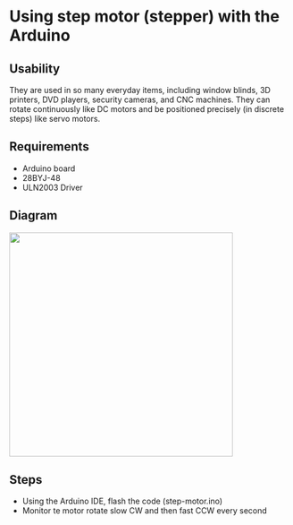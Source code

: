 # Using step motor (stepper) with the Arduino

## Usability
They are used in so many everyday items, including window blinds, 3D printers, DVD players, security cameras, and CNC machines. They can rotate continuously like DC motors and be positioned precisely (in discrete steps) like servo motors.

## Requirements
- Arduino board
- 28BYJ-48
- ULN2003 Driver

## Diagram

  <img src="https://github.com/estape11/arduino-workshop/blob/main/2-using-components/4-other-components/step-motor/assets/stepper_diagram.png?raw=true" width="400">

## Steps
- Using the Arduino IDE, flash the code (step-motor.ino)
- Monitor te motor rotate slow CW and then fast CCW every second
